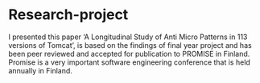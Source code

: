 # Research-project
I presented this paper ‘A Longitudinal Study of Anti Micro Patterns in 113 versions of Tomcat’, is based on the findings of final year project and has been peer reviewed and accepted for publication to PROMISE in Finland. Promise is a very important software engineering conference that is held annually in Finland.
